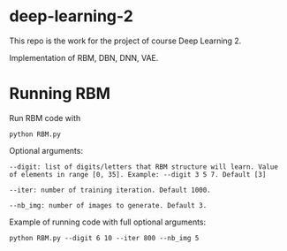 # deep-learning-2
This repo is the work for  the project of course Deep Learning 2.

Implementation of RBM, DBN, DNN, VAE.

# Running RBM
Run RBM code with

``` python RBM.py ```

Optional arguments:
```
--digit: list of digits/letters that RBM structure will learn. Value of elements in range [0, 35]. Example: --digit 3 5 7. Default [3]

--iter: number of training iteration. Default 1000.

--nb_img: number of images to generate. Default 3.
```
Example of running code with full optional arguments:

```python RBM.py --digit 6 10 --iter 800 --nb_img 5```
